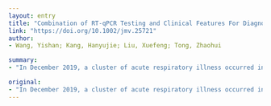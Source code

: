 ```yaml
---
layout: entry
title: "Combination of RT-qPCR Testing and Clinical Features For Diagnosis of COVID-19 facilitates management of SARS-CoV-2 Outbreak"
link: "https://doi.org/10.1002/jmv.25721"
author:
- Wang, Yishan; Kang, Hanyujie; Liu, Xuefeng; Tong, Zhaohui

summary:
- "In December 2019, a cluster of acute respiratory illness occurred in Wuhan, Hubei Province, China. This disease is now officially known as 2019 novel coronavirus disease (COVID-19) from WHO. The virus is now known as novel coroniavirus pneumonia. All rights reserved. This article is protected by copyright. Copyright holder is a copyright-righted copyright of the article. It is now the first time the disease has been diagnosed. In December 2018, a. cluster in China, an acute respiratory disease occurred in Shanghai, the disease is known as. in December 2019."

original:
- "In December 2019, a cluster of acute respiratory illness occurred in Wuhan, Hubei Province, China. This disease is now officially known as 2019 novel coronavirus disease (COVID-19) from WHO, novel coronavirus pneumonia This article is protected by copyright. All rights reserved."
---
```


